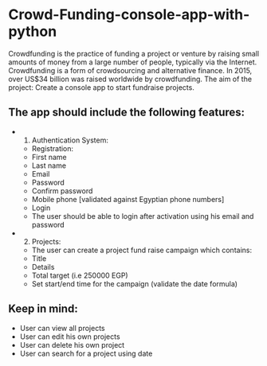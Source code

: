 # Crowd-Funding-console-app-with-python

Crowdfunding is the practice of funding a project or venture by raising small
amounts of money from a large number of people, typically via the Internet.
Crowdfunding is a form of crowdsourcing and alternative finance. In 2015,
over US$34 billion was raised worldwide by crowdfunding.
The aim of the project: Create a console app to start fundraise projects.

## The app should include the following features:
- 1) Authentication System:
  - Registration:
  - First name
  - Last name
  - Email
  - Password
  - Confirm password
  - Mobile phone [validated against Egyptian phone numbers]
  - Login
  - The user should be able to login after activation using his email and password
- 2) Projects:
  - The user can create a project fund raise campaign which contains:
  - Title
  - Details
  - Total target (i.e 250000 EGP)
  - Set start/end time for the campaign (validate the date formula) 
 
 
 ## Keep in mind:
- User can view all projects
- User can edit his own projects
- User can delete his own project
- User can search for a project using date
